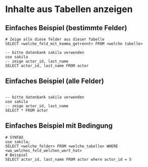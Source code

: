 # Inhalte aus Tabellen anzeigen 

## Einfaches Beispiel (bestimmte Felder) 

```
# Zeige alle diese felder aus dieser Tabelle 
SELECT <welche_feld_mit_komma_getrennt> FROM <welche tabelle>

-- bitte datenbank sakila verwenden 
use sakila 
-- zeige actor_id, last_name 
SELECT actor_id, last_name FROM actor 

```

## Einfaches Beispiel (alle Felder) 
```

-- bitte datenbank sakila verwenden 
use sakila 
-- zeige actor_id, last_name 
SELECT * FROM actor 

```

## Einfaches Beispiel mit Bedingung 

```
# SYNTAX
use sakila;
SELECT <welche_felder> FROM <welche_tabelle> WHERE <wo_welches_feld_welchen_wert_hat>
# Beispiel 
SELECT actor_id, last_name FROM actor where actor_id = 5
```
